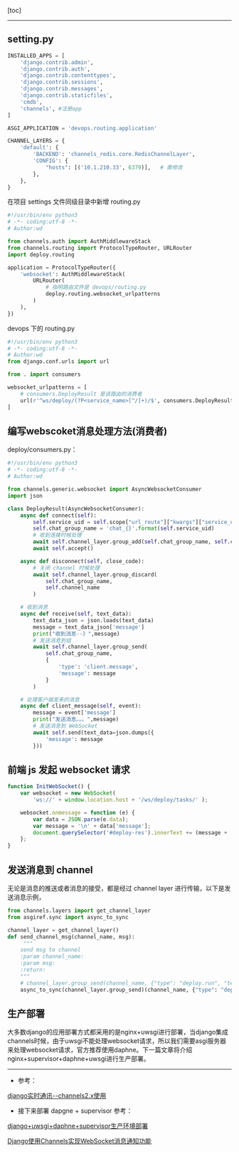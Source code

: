 [toc]

---

## setting.py
```py
INSTALLED_APPS = [
    'django.contrib.admin',
    'django.contrib.auth',
    'django.contrib.contenttypes',
    'django.contrib.sessions',
    'django.contrib.messages',
    'django.contrib.staticfiles',
    'cmdb',
    'channels', #注册app
]

ASGI_APPLICATION = 'devops.routing.application'

CHANNEL_LAYERS = {
    'default': {
        'BACKEND': 'channels_redis.core.RedisChannelLayer',
        'CONFIG': {
            "hosts": [('10.1.210.33', 6379)],   # 需修改
        },
    },
}
```


在项目 settings 文件同级目录中新增 routing.py
```py
#!/usr/bin/env python3
# -*- coding:utf-8 -*-
# Author:wd

from channels.auth import AuthMiddlewareStack
from channels.routing import ProtocolTypeRouter, URLRouter
import deploy.routing

application = ProtocolTypeRouter({
    'websocket': AuthMiddlewareStack(
        URLRouter(
            # 指明路由文件是 devops/routing.py
            deploy.routing.websocket_urlpatterns
        )
    ),
})
```

devops 下的 routing.py
```py
#!/usr/bin/env python3
# -*- coding:utf-8 -*-
# Author:wd
from django.conf.urls import url

from . import consumers

websocket_urlpatterns = [
    # consumers.DeployResult 是该路由的消费者
    url(r'^ws/deploy/(?P<service_name>[^/]+)/$', consumers.DeployResult), 
]
```

## 编写webscoket消息处理方法(消费者)
deploy/consumers.py：
```py
#!/usr/bin/env python3
# -*- coding:utf-8 -*-
# Author:wd

from channels.generic.websocket import AsyncWebsocketConsumer
import json

class DeployResult(AsyncWebsocketConsumer):
    async def connect(self):
        self.service_uid = self.scope["url_route"]["kwargs"]["service_uid"]
        self.chat_group_name = 'chat_{}'.format(self.service_uid)
        # 收到连接时候处理
        await self.channel_layer.group_add(self.chat_group_name, self.channel_name)
        await self.accept()

    async def disconnect(self, close_code):
        # 关闭 channel 时候处理
        await self.channel_layer.group_discard(
            self.chat_group_name,
            self.channel_name
        )

    # 收到消息
    async def receive(self, text_data):
        text_data_json = json.loads(text_data)
        message = text_data_json['message']
        print("收到消息--》",message)
        # 发送消息到组
        await self.channel_layer.group_send(
            self.chat_group_name,
            {
                'type': 'client.message',
                'message': message
            }
        )

    # 处理客户端发来的消息
    async def client_message(self, event):
        message = event['message']
        print("发送消息。。。",message)
        # 发送消息到 WebSocket
        await self.send(text_data=json.dumps({
            'message': message
        }))
```

## 前端 js 发起 websocket 请求
```js
function InitWebSocket() {
    var websocket = new WebSocket( 
        'ws://' + window.location.host + '/ws/deploy/tasks/' );

    websocket.onmessage = function (e) {
        var data = JSON.parse(e.data);
        var message = '\n' + data['message'];
        document.querySelector('#deploy-res').innerText += (message + '\n');
    };
}
```

## 发送消息到 channel
无论是消息的推送或者消息的接受，都是经过 channel layer 进行传输，以下是发送消息示例，
```py
from channels.layers import get_channel_layer
from asgiref.sync import async_to_sync

channel_layer = get_channel_layer()
def send_channel_msg(channel_name, msg):
     """
    send msg to channel
    :param channel_name: 
    :param msg: 
    :return: 
    """
    # channel_layer.group_send(channel_name, {"type": "deploy.run", "text": msg})   # 其实执行的是这句
    async_to_sync(channel_layer.group_send)(channel_name, {"type": "deploy.run", "text": msg})
```

## 生产部署
大多数django的应用部署方式都采用的是nginx+uwsgi进行部署，当django集成channels时候，由于uwsgi不能处理websocket请求，所以我们需要asgi服务器来处理websocket请求，官方推荐使用daphne。下一篇文章将介绍nginx+supervisor+daphne+uwsgi进行生产部署。





---

- 参考：

[django实时通讯--channels2.x使用](https://www.cnblogs.com/wdliu/p/10028236.html)

- 接下来部署 dapgne + supervisor 参考：

[django+uwsgi+daphne+supervisor生产环境部署](https://www.cnblogs.com/wdliu/p/10032180.html)

[Django使用Channels实现WebSocket消息通知功能](https://www.jianshu.com/p/0f75e2623418)